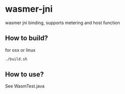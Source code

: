 # wasmer-jni

wasmer jni binding, supports metering and host function


## How to build?

for osx or linux

```sh
./build.sh
```

## How to use?

See WasmTest.java